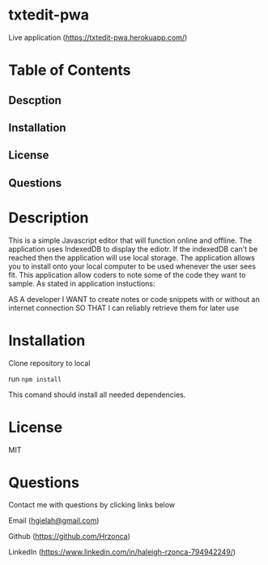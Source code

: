 # txtedit-pwa

Live application (https://txtedit-pwa.herokuapp.com/)

# Table of Contents
## Descption
## Installation
## License
## Questions

# Description
This is a simple Javascript editor that will function online and offline. The application uses IndexedDB to display the ediotr. If the indexedDB can't be reached then the application will use local storage. The application allows you to install onto your local computer to be used whenever the user sees fit. This application allow coders to note some of the code they want to sample. As stated in application instuctions: 

AS A developer
I WANT to create notes or code snippets with or without an internet connection
SO THAT I can reliably retrieve them for later use

# Installation 
Clone repository to local 

run ``` npm install ```

This comand should install all needed dependencies.

# License 
MIT

# Questions 
Contact me with questions by clicking links below

Email (hgielah@gmail.com) 

Github (https://github.com/Hrzonca)

LinkedIn (https://www.linkedin.com/in/haleigh-rzonca-794942249/)

